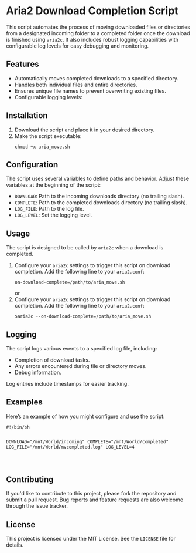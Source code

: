 <!DOCTYPE html>
<html lang="en">
<head>
    <meta charset="UTF-8">
    <meta name="viewport" content="width=device-width, initial-scale=1.0">
</head>
<body>

<h1>Aria2 Download Completion Script</h1>

<p>This script automates the process of moving downloaded files or directories from a designated incoming folder to a completed folder once the download is finished using <code>aria2c</code>. It also includes robust logging capabilities with configurable log levels for easy debugging and monitoring.</p>

<h2>Features</h2>
<ul>
    <li>Automatically moves completed downloads to a specified directory.</li>
    <li>Handles both individual files and entire directories.</li>
    <li>Ensures unique file names to prevent overwriting existing files.</li>
    <li>Configurable logging levels:
</ul>

<h2>Installation</h2>
<ol>
    <li>Download the script and place it in your desired directory.</li>
    <li>Make the script executable:
        <pre><code>chmod +x aria_move.sh</code></pre>
    </li>
</ol>

<h2>Configuration</h2>
<p>The script uses several variables to define paths and behavior. Adjust these variables at the beginning of the script:</p>
<ul>
    <li><code>DOWNLOAD</code>: Path to the incoming downloads directory (no trailing slash).</li>
    <li><code>COMPLETE</code>: Path to the completed downloads directory (no trailing slash).</li>
    <li><code>LOG_FILE</code>: Path to the log file.</li>
    <li><code>LOG_LEVEL</code>: Set the logging level.</li>
</ul>

<h2>Usage</h2>
<p>The script is designed to be called by <code>aria2c</code> when a download is completed.</p>
<ol>
    <li>Configure your <code>aria2c</code> settings to trigger this script on download completion. Add the following line to your <code>aria2.conf</code>:
        <pre><code>on-download-complete=/path/to/aria_move.sh</code></pre>
    </li>
    or
        <li>Configure your <code>aria2c</code> settings to trigger this script on download completion. Add the following line to your <code>aria2.conf</code>:
        <pre><code>$aria2c --on-download-complete=/path/to/aria_move.sh</code></pre>
    </li>
</ol>
<h2>Logging</h2>
<p>The script logs various events to a specified log file, including:</p>
<ul>
    <li>Completion of download tasks.</li>
    <li>Any errors encountered during file or directory moves.</li>
    <li>Debug information.</li>
</ul>
<p>Log entries include timestamps for easier tracking.</p>

<h2>Examples</h2>
<p>Here’s an example of how you might configure and use the script:</p>
<pre><code>#!/bin/sh

DOWNLOAD="/mnt/World/incoming"
COMPLETE="/mnt/World/completed"
LOG_FILE="/mnt/World/mvcompleted.log"
LOG_LEVEL=4

</code></pre>

<h2>Contributing</h2>
<p>If you'd like to contribute to this project, please fork the repository and submit a pull request. Bug reports and feature requests are also welcome through the issue tracker.</p>

<h2>License</h2>
<p>This project is licensed under the MIT License. See the <code>LICENSE</code> file for details.</p>

</body>
</html>
